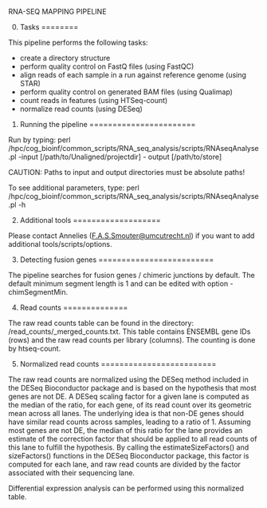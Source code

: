 RNA-SEQ MAPPING PIPELINE



0. Tasks
========

This pipeline performs the following tasks:
- create a directory structure
- perform quality control on FastQ files (using FastQC)
- align reads of each sample in a run against reference genome (using STAR)
- perform quality control on generated BAM files (using Qualimap)
- count reads in features (using HTSeq-count)
- normalize read counts (using DESeq)


1. Running the pipeline
=======================

Run by typing: 
perl /hpc/cog_bioinf/common_scripts/RNA_seq_analysis/scripts/RNAseqAnalyse.pl -input [/path/to/Unaligned/projectdir] - output [/path/to/store]

CAUTION: Paths to input and output directories must be absolute paths!

To see additional parameters, type:
perl /hpc/cog_bioinf/common_scripts/RNA_seq_analysis/scripts/RNAseqAnalyse.pl -h


2. Additional tools
===================

Please contact Annelies (F.A.S.Smouter@umcutrecht.nl) if you want to add additional tools/scripts/options.


3. Detecting fusion genes
=========================

The pipeline searches for fusion genes / chimeric junctions by default. The default minimum segment length is 1 and can be edited with option -chimSegmentMin.


4. Read counts
==============

The raw read counts table can be found in the directory: <rundir>/read_counts/<run>_merged_counts.txt. This table contains ENSEMBL gene IDs (rows) and the raw read 
counts per library (columns). The counting is done by htseq-count.


5. Normalized read counts
=========================

The raw read counts are normalized using the DESeq method included in the DESeq Bioconductor package and is based on the hypothesis that most genes are not DE. A DESeq scaling factor for
a given lane is computed as the median of the ratio, for each gene, of its read count over its geometric mean across all lanes. The underlying idea is that non-DE
genes should have similar read counts across samples, leading to a ratio of 1. Assuming most genes are not DE, the median of this ratio for the lane provides an
estimate of the correction factor that should be applied to all read counts of this lane to fulfill the hypothesis. By calling the estimateSizeFactors() and sizeFactors()
functions in the DESeq Bioconductor package, this factor is computed for each lane, and raw read counts are divided by the factor associated with their sequencing lane. 

Differential expression analysis can be performed using this normalized table.